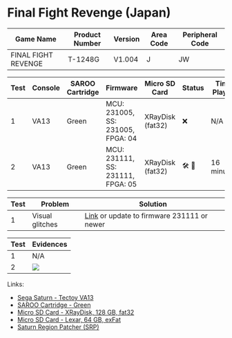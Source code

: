 # Final Fight Revenge (Japan)

| Game Name           | Product Number | Version | Area Code | Peripheral Code |
| ------------------- | -------------- | ------- | --------- | --------------- |
| FINAL FIGHT REVENGE | T-1248G        | V1.004  | J         | JW              |

| Test | Console | SAROO Cartridge | Firmware                          | Micro SD Card    | Status                               | Time Played |
| ---- | ------- | --------------- | --------------------------------- | ---------------- | ------------------------------------ | ----------- |
| 1    | VA13    | Green           | MCU: 231005, SS: 231005, FPGA: 04 | XRayDisk (fat32) | :x:                                  | N/A         |
| 2    | VA13    | Green           | MCU: 231111, SS: 231111, FPGA: 05 | XRayDisk (fat32) | :hammer_and_wrench: :checkered_flag: | 16 minutes  |

| Test | Problem         | Solution                                                                                                                          |
| ---- | --------------- | --------------------------------------------------------------------------------------------------------------------------------- |
| 1    | Visual glitches | [Link](https://github.com/williamdsw/saroo_configurations/blob/master/JP/T-1248G/README.md) or update to firmware 231111 or newer |

| Test | Evidences                                                                                        |
| ---- | ------------------------------------------------------------------------------------------------ |
| 1    | N/A                                                                                              |
| 2    | [![](https://img.youtube.com/vi/13zsammNhjM/0.jpg)](https://www.youtube.com/watch?v=13zsammNhjM) |

Links:

- [Sega Saturn - Tectoy VA13](../../../Info/Consoles/VA13/README.md)
- [SAROO Cartridge - Green](../../../Info/Cartridges/RetroGameParadiseStore/1.32F/README.md)
- [Micro SD Card - XRayDisk, 128 GB, fat32](../../../Info/SdCards/XRayDisk/128GB/fat32/README.md)
- [Micro SD Card - Lexar, 64 GB, exFat](../../../../Info/SdCards/Lexar/64GB/exfat/README.md)
- [Saturn Region Patcher (SRP)](https://segaxtreme.net/resources/saturn-region-patcher.81/download)

